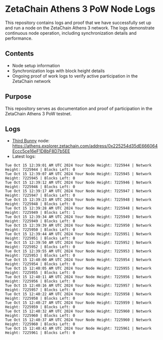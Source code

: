 # ZetaChain Athens 3 PoW Node Logs
This repository contains logs and proof that we have successfully set up and run a node on the ZetaChain Athens 3 network. The logs demonstrate continuous node operation, including synchronization details and performance.

## Contents
- Node setup information
- Synchronization logs with block height details
- Ongoing proof of work logs to verify active participation in the ZetaChain network

## Purpose
This repository serves as documentation and proof of participation in the ZetaChain Athens 3 PoW testnet.

## Logs

- [Third Bunny](https://thirdbunny.xyz/) node: https://athens.explorer.zetachain.com/address/0x225254d35dE666064Eccc5ce16eF1D8bF8D7b5EE
- Latest logs:
```
Tue Oct 15 12:39:01 AM UTC 2024 Your Node Height: 7225944 | Network Height: 7225944 | Blocks Left: 0
Tue Oct 15 12:39:07 AM UTC 2024 Your Node Height: 7225945 | Network Height: 7225945 | Blocks Left: 0
Tue Oct 15 12:39:12 AM UTC 2024 Your Node Height: 7225946 | Network Height: 7225946 | Blocks Left: 0
Tue Oct 15 12:39:17 AM UTC 2024 Your Node Height: 7225947 | Network Height: 7225947 | Blocks Left: 0
Tue Oct 15 12:39:23 AM UTC 2024 Your Node Height: 7225948 | Network Height: 7225948 | Blocks Left: 0
Tue Oct 15 12:39:28 AM UTC 2024 Your Node Height: 7225948 | Network Height: 7225949 | Blocks Left: 1
Tue Oct 15 12:39:34 AM UTC 2024 Your Node Height: 7225949 | Network Height: 7225949 | Blocks Left: 0
Tue Oct 15 12:39:39 AM UTC 2024 Your Node Height: 7225950 | Network Height: 7225950 | Blocks Left: 0
Tue Oct 15 12:39:44 AM UTC 2024 Your Node Height: 7225951 | Network Height: 7225951 | Blocks Left: 0
Tue Oct 15 12:39:50 AM UTC 2024 Your Node Height: 7225952 | Network Height: 7225952 | Blocks Left: 0
Tue Oct 15 12:39:55 AM UTC 2024 Your Node Height: 7225953 | Network Height: 7225953 | Blocks Left: 0
Tue Oct 15 12:40:00 AM UTC 2024 Your Node Height: 7225954 | Network Height: 7225954 | Blocks Left: 0
Tue Oct 15 12:40:05 AM UTC 2024 Your Node Height: 7225955 | Network Height: 7225955 | Blocks Left: 0
Tue Oct 15 12:40:11 AM UTC 2024 Your Node Height: 7225956 | Network Height: 7225956 | Blocks Left: 0
Tue Oct 15 12:40:16 AM UTC 2024 Your Node Height: 7225957 | Network Height: 7225957 | Blocks Left: 0
Tue Oct 15 12:40:22 AM UTC 2024 Your Node Height: 7225958 | Network Height: 7225958 | Blocks Left: 0
Tue Oct 15 12:40:27 AM UTC 2024 Your Node Height: 7225959 | Network Height: 7225959 | Blocks Left: 0
Tue Oct 15 12:40:32 AM UTC 2024 Your Node Height: 7225960 | Network Height: 7225960 | Blocks Left: 0
Tue Oct 15 12:40:37 AM UTC 2024 Your Node Height: 7225960 | Network Height: 7225960 | Blocks Left: 0
Tue Oct 15 12:40:43 AM UTC 2024 Your Node Height: 7225961 | Network Height: 7225961 | Blocks Left: 0
```
